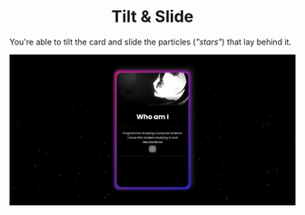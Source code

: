 <div align="center">
    <h1>Tilt & Slide</h1>
</div>

You're able to tilt the card and slide the particles (_"stars"_) that lay behind it.

![<3>](image.png)